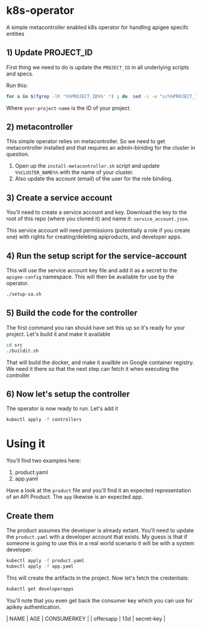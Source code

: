 # k8s-operator
A simple metacontroller enabled k8s operator for handling apigee specifc entities

## 1) Update PROJECT_ID
First thing we need to do is update the `PROJECT_ID` in all underlying scripts and 
specs.

Run this:

```bash
for a in $(fgrep -lR '%%PROJECT_ID%%' *) ; do  sed -i -e "s/%%PROJECT_ID%%/your-project-name/g" ; done
```

Where `your-project-name` is the ID of your project.

## 2) metacontroller
This simple operator relies on metacontroller. So we need to get metacontroller installed
and that requires an admin-binidng for the cluster in question. 
1. Open up the `install-metacontroller.sh`
script and update `%%CLUSTER_NAME%%` with the name of your cluster.
1. Also update the account (email) of the user for the role binding.

## 3) Create a service account
You'll need to create a service account and key. Download the key to the root of this
repo (where you cloned it) and name it: `service_account.json`.

This service account will need permissions (potentially a role if you create one) with rights
for creating/deleting apiproducts, and developer apps.

## 4) Run the setup script for the service-account
This will use the service account key file and add it as a secret to the `apigee-config` namespace. This will
then be available for use by the operator.

```bash
./setup-sa.sh
```

## 5) Build the code for the controller
The first command you ran should have set this up so it's ready for your project. Let's build it and make it available

```bash
cd src
./buildit.sh
```

That will build the docker, and make it availble on Google container registry. We need it there so that the next step can fetch it when executing the controller

## 6) Now let's setup the controller
The operator is now ready to run. Let's add it

```bash
kubectl apply -f controllers
```


# Using it
You'll find two examples here:

1. product.yaml
1. app.yaml

Have a look at the `product` file and you'll find it an expected representation of an API Product. The `app` likewise is an expected app.

## Create them
The product assumes the developer is already extant.  You'll need to update the `product.yaml` with a developer account that exists. My guess is that if someone is going to use this in a real world scenario it will be with a system developer.

```bash
kubectl apply -f product.yaml
kubectl apply -f app.yaml
```

This will create the artifacts in the project. Now let's fetch the credentials:

```bash
kubectl get developerapps
```

You'll note that you even get back the consumer key which you can use for apikey authentication.

| NAME | AGE | CONSUMERKEY |
| offersapp | 13d | secret-key |
